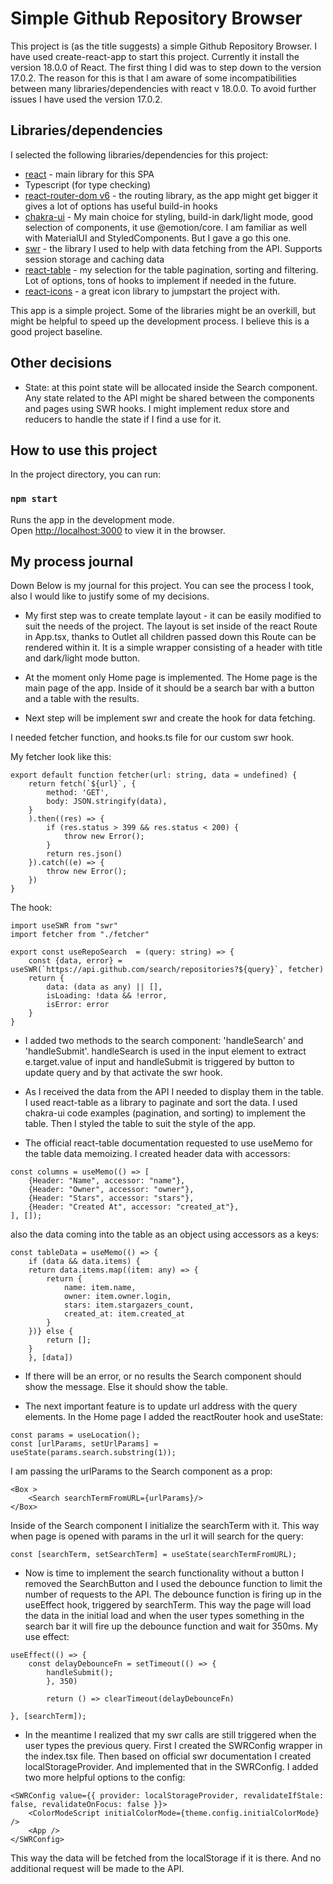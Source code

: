 # Simple Github Repository Browser
This project is (as the title suggests) a simple Github Repository Browser.
I have used create-react-app to start this project. Currently it install the version 18.0.0 of React.
The first thing I did was to step down to the version 17.0.2. The reason for this is that I am aware
of some incompatibilities between many libraries/dependencies with react v 18.0.0. To avoid further issues
I have used the version 17.0.2.

## Libraries/dependencies
I selected the following libraries/dependencies for this project:

* [react](https://reactjs.org/) - main library for this SPA
* Typescript (for type checking)
* [react-router-dom v6](https://reactrouter.com/) - the routing library, as the app might get bigger it gives a lot of options has useful build-in hooks
* [chakra-ui](https://chakra-ui.com/) - My main choice for styling, build-in dark/light mode, good selection of components, it use @emotion/core. I am familiar as well with MaterialUI and StyledComponents. But I gave a go this one.
* [swr](https://swr.now.sh/) - the library I used to help with data fetching from the API. Supports session storage and caching data
* [react-table](https://react-table.js.org/) - my selection for the table pagination, sorting and filtering. Lot of options, tons of hooks to implement if needed in the future. 
* [react-icons](https://react-icons.github.io/) - a great icon library to jumpstart the project with. 

This app is a simple project. Some of the libraries might be an overkill, but might be helpful to speed up the development process.
I believe this is a good project baseline. 

## Other decisions
* State: at this point state will be allocated inside the Search component. Any state related to the API might be shared
between the components and pages using SWR hooks. I might implement redux store and reducers to handle the state if I find a use for it.

## How to use this project

In the project directory, you can run:

### `npm start`

Runs the app in the development mode.\
Open [http://localhost:3000](http://localhost:3000) to view it in the browser.

## My process journal

Down Below is my journal for this project. You can see the process I took, also I would like to justify some of my decisions.

* My first step was to create template layout - it can be easily modified to suit the needs of the project.
  The layout is set inside of the react Route in App.tsx, thanks to Outlet all children passed down this Route can be rendered within it.
  It is a simple wrapper consisting of a header with title and dark/light mode button.

* At the moment only Home page is implemented. The Home page is the main page of the app. Inside of it should be a search bar with a button and a table with the results.

* Next step will be implement swr and create the hook for data fetching.

I needed fetcher function, and hooks.ts file for our custom swr hook.

My fetcher look like this:
```
export default function fetcher(url: string, data = undefined) {
    return fetch(`${url}`, {
        method: 'GET',
        body: JSON.stringify(data),
    }
    ).then((res) => {
        if (res.status > 399 && res.status < 200) {
            throw new Error();
        }
        return res.json()
    }).catch((e) => {
        throw new Error();
    })
}
```

The hook:
``` 
import useSWR from "swr"
import fetcher from "./fetcher"

export const useRepoSearch  = (query: string) => {
    const {data, error} = useSWR(`https://api.github.com/search/repositories?${query}`, fetcher)
    return {
        data: (data as any) || [],
        isLoading: !data && !error,
        isError: error
    }
}
```

* I added two methods to the search component: 'handleSearch' and 'handleSubmit'. handleSearch is used in the input element to extract e.target.value of input and handleSubmit is triggered by button to update query and by that activate the swr hook.

* As I received the data from the API I needed to display them in the table. I used react-table as a library to paginate and
sort the data. I used chakra-ui code examples (pagination, and sorting) to implement the table. Then I styled the table to suit
the style of the app.

* The official react-table documentation requested to use useMemo for the table data memoizing. 
I created header data with accessors:

```
const columns = useMemo(() => [
    {Header: "Name", accessor: "name"},
    {Header: "Owner", accessor: "owner"},
    {Header: "Stars", accessor: "stars"},
    {Header: "Created At", accessor: "created_at"},
], []);
```

also the data coming into the table as an object using accessors as a keys:

```
const tableData = useMemo(() => {
    if (data && data.items) {
    return data.items.map((item: any) => {
        return {
            name: item.name,
            owner: item.owner.login,
            stars: item.stargazers_count,
            created_at: item.created_at
        }
    })} else {
        return [];
    }
    }, [data])
```
* If there will be an error, or no results the Search component should show the message. Else it should show the table.

* The next important feature is to update url address with the query elements.
In the Home page I added the reactRouter hook and useState: 
```
const params = useLocation();
const [urlParams, setUrlParams] = useState(params.search.substring(1));
```
I am passing the urlParams to the Search component as a prop:

```
<Box >
    <Search searchTermFromURL={urlParams}/>
</Box>
```

Inside of the Search component I initialize the searchTerm with it. This way when page is opened with params in the url it will search
for the query:

```
const [searchTerm, setSearchTerm] = useState(searchTermFromURL);
```

* Now is time to implement the search functionality without a button I removed the SearchButton and I used the debounce function to limit the number of requests to the API.
The debounce function is firing up in the useEffect hook, triggered by searchTerm. This way the page will load the data in the
initial load and when the user types something in the search bar it will fire up the debounce function and wait for 350ms.
My use effect:
```
useEffect(() => {
    const delayDebounceFn = setTimeout(() => {
        handleSubmit();
        }, 350)
    
        return () => clearTimeout(delayDebounceFn)
    
}, [searchTerm]);
```

* In the meantime I realized that my swr calls are still triggered when the user types the previous query. 
First I created the SWRConfig wrapper in the index.tsx file. Then based on official swr documentation I created localStorageProvider.
And implemented that in the SWRConfig. I added two more helpful options to the config:

```
<SWRConfig value={{ provider: localStorageProvider, revalidateIfStale: false, revalidateOnFocus: false }}>
    <ColorModeScript initialColorMode={theme.config.initialColorMode} />
    <App />
</SWRConfig>
```

This way the data will be fetched from the localStorage if it is there. And no additional request will be made to the API.



